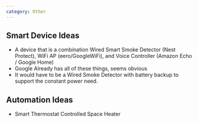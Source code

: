 ```yaml
---
category: Other
---
```


## Smart Device Ideas

- A device that is a combination Wired Smart Smoke Detector (Nest Protect), WiFi AP (eero/GoogleWiFi), and Voice Controller (Amazon Echo / Google Home)
 - Google Already has all of these things, seems obvious
 - It would have to be a Wired Smoke Detector with battery backup to support the constant power need.


## Automation Ideas

- Smart Thermostat Controlled Space Heater



